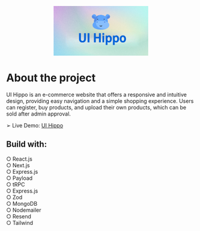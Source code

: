 <p align="center">
<img src='public/thumbnail.png' width="50%" >
</p>

# About the project

UI Hippo is an e-commerce website that offers a responsive and intuitive design, providing easy navigation and a simple shopping experience. Users can register, buy products, and upload their own products, which can be sold after admin approval.

➢ Live Demo: [UI Hippo](https://ui-hippo-production.up.railway.app/)

## Build with:

○ React.js \
○ Next.js \
○ Express.js  \
○ Payload  \
○ tRPC  \
○ Express.js  \
○ Zod  \
○ MongoDB \
○ Nodemailer \
○ Resend \
○ Tailwind 